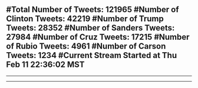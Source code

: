 #Total Number of Tweets: 121965 
#Number of Clinton Tweets: 42219
#Number of Trump Tweets: 28352
#Number of Sanders Tweets: 27984
#Number of Cruz Tweets: 17215
#Number of Rubio Tweets: 4961
#Number of Carson Tweets: 1234
#Current Stream Started at Thu Feb 11 22:36:02 MST
---
---
---
